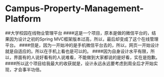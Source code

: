 # Campus-Property-Management-Platform
##大学校园在线物业管理平台
####这是一个项目，原本是做的微信平台的，结果因为设计之初的Spring MVC框架版本过高，所以，最后却变成了这个在线管理平台。 
####但是，因为一开始冲的是手机微信平台去的，所以，网页一开始设计就是自适应的。所以在手机上看也是可以的。 
####因为自身设计水平有限，所以，界面有的人说好看有的人说难看，不能做到大家都说的是好看，实在是抱歉。
####所以这个项目给我最大的收获就是，设计永远永远要考虑到周全后才开始实现，才会事半功倍。
